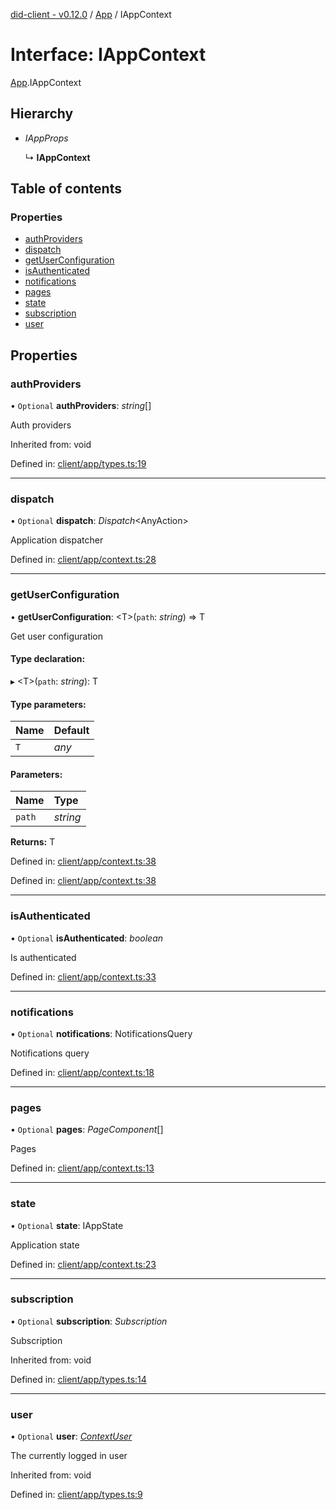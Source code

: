 [did-client - v0.12.0](../README.md) / [App](../modules/app.md) / IAppContext

# Interface: IAppContext

[App](../modules/app.md).IAppContext

## Hierarchy

* *IAppProps*

  ↳ **IAppContext**

## Table of contents

### Properties

- [authProviders](app.iappcontext.md#authproviders)
- [dispatch](app.iappcontext.md#dispatch)
- [getUserConfiguration](app.iappcontext.md#getuserconfiguration)
- [isAuthenticated](app.iappcontext.md#isauthenticated)
- [notifications](app.iappcontext.md#notifications)
- [pages](app.iappcontext.md#pages)
- [state](app.iappcontext.md#state)
- [subscription](app.iappcontext.md#subscription)
- [user](app.iappcontext.md#user)

## Properties

### authProviders

• `Optional` **authProviders**: *string*[]

Auth providers

Inherited from: void

Defined in: [client/app/types.ts:19](https://github.com/Puzzlepart/did/blob/dev/client/app/types.ts#L19)

___

### dispatch

• `Optional` **dispatch**: *Dispatch*<AnyAction\>

Application dispatcher

Defined in: [client/app/context.ts:28](https://github.com/Puzzlepart/did/blob/dev/client/app/context.ts#L28)

___

### getUserConfiguration

• **getUserConfiguration**: <T\>(`path`: *string*) => T

Get user configuration

#### Type declaration:

▸ <T\>(`path`: *string*): T

#### Type parameters:

Name | Default |
:------ | :------ |
`T` | *any* |

#### Parameters:

Name | Type |
:------ | :------ |
`path` | *string* |

**Returns:** T

Defined in: [client/app/context.ts:38](https://github.com/Puzzlepart/did/blob/dev/client/app/context.ts#L38)

Defined in: [client/app/context.ts:38](https://github.com/Puzzlepart/did/blob/dev/client/app/context.ts#L38)

___

### isAuthenticated

• `Optional` **isAuthenticated**: *boolean*

Is authenticated

Defined in: [client/app/context.ts:33](https://github.com/Puzzlepart/did/blob/dev/client/app/context.ts#L33)

___

### notifications

• `Optional` **notifications**: NotificationsQuery

Notifications query

Defined in: [client/app/context.ts:18](https://github.com/Puzzlepart/did/blob/dev/client/app/context.ts#L18)

___

### pages

• `Optional` **pages**: *PageComponent*[]

Pages

Defined in: [client/app/context.ts:13](https://github.com/Puzzlepart/did/blob/dev/client/app/context.ts#L13)

___

### state

• `Optional` **state**: IAppState

Application state

Defined in: [client/app/context.ts:23](https://github.com/Puzzlepart/did/blob/dev/client/app/context.ts#L23)

___

### subscription

• `Optional` **subscription**: *Subscription*

Subscription

Inherited from: void

Defined in: [client/app/types.ts:14](https://github.com/Puzzlepart/did/blob/dev/client/app/types.ts#L14)

___

### user

• `Optional` **user**: [*ContextUser*](../classes/app.contextuser.md)

The currently logged in user

Inherited from: void

Defined in: [client/app/types.ts:9](https://github.com/Puzzlepart/did/blob/dev/client/app/types.ts#L9)
